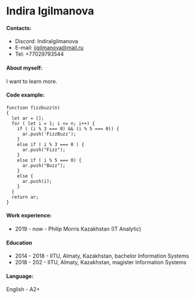 # Indira Igilmanova



#### Contacts:

* Discord: IndiraIgilmanova
* E-mail: iigilmanova@mail.ru
* Tel: +77029793544

#### About myself:

I want to learn more.

#### Code example:

```
function fizzbuzz(n)
{
  let ar = [];
  for ( let i = 1; i <= n; i++) {
    if ( (i % 3 === 0) && (i % 5 === 0)) {
      ar.push('FizzBuzz');
    }
    else if ( i % 3 === 0 ) {
      ar.push("Fizz");
    }
    else if ( i % 5 === 0) {
      ar.push("Buzz");
    }
    else {
      ar.push(i);
    }
  }
  return ar;
}
```

#### Work experience:

* 2019 - now - Philip Morris Kazakhstan (IT Analytic)

#### Education

* 2014 - 2018 - IITU, Almaty, Kazakhstan, bachelor Information Systems
* 2018 - 202 -  IITU, Almaty, Kazakhstan, magister Information Systems

#### Language:

English - A2+


